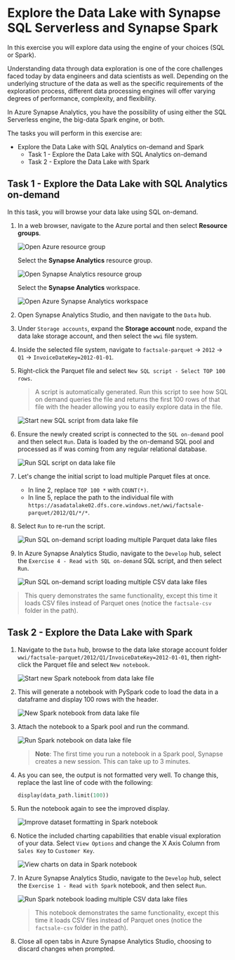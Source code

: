 # Explore the Data Lake with Synapse SQL Serverless and Synapse Spark

In this exercise you will explore data using the engine of your choices (SQL or Spark).

Understanding data through data exploration is one of the core challenges faced today by data engineers and data scientists as well. Depending on the underlying structure of the data as well as the specific requirements of the exploration process, different data processing engines will offer varying degrees of performance, complexity, and flexibility.

In Azure Synapse Analytics, you have the possibility of using either the SQL Serverless engine, the big-data Spark engine, or both.

The tasks you will perform in this exercise are:

- Explore the Data Lake with SQL Analytics on-demand and Spark
  - Task 1 - Explore the Data Lake with SQL Analytics on-demand
  - Task 2 - Explore the Data Lake with Spark

## Task 1 - Explore the Data Lake with SQL Analytics on-demand

In this task, you will browse your data lake using SQL on-demand.

1. In a web browser, navigate to the Azure portal and then select **Resource groups**.

   ![Open Azure resource group](./media/00-open-resource-groups.png)

   Select the **Synapse Analytics** resource group.

   ![Open Synapse Analytics resource group](./media/00-open-synapse-resource-group.png)

   Select the **Synapse Analytics** workspace.

   ![Open Azure Synapse Analytics workspace](./media/00-open-workspace.png)

2. Open Synapse Analytics Studio, and then navigate to the `Data` hub.

3. Under `Storage accounts`, expand the **Storage account** node, expand the data lake storage account, and then select the `wwi` file system.

4. Inside the selected file system, navigate to `factsale-parquet` -> `2012` -> `Q1` -> `InvoiceDateKey=2012-01-01`.

5. Right-click the Parquet file and select `New SQL script - Select TOP 100 rows`.

   > A script is automatically generated. Run this script to see how SQL on demand queries the file and returns the first 100 rows of that file with the header allowing you to easily explore data in the file.

   ![Start new SQL script from data lake file](./media/ex01-sql-on-demand-01.png "Create a new SQL script")

6. Ensure the newly created script is connected to the `SQL on-demand` pool and then select `Run`. Data is loaded by the on-demand SQL pool and processed as if was coming from any regular relational database.

   ![Run SQL script on data lake file](./media/ex01-sql-on-demand-02.png "Execute SQL script")

7. Let's change the initial script to load multiple Parquet files at once.

   - In line 2, replace `TOP 100 *` with `COUNT(*)`.
   - In line 5, replace the path to the individual file with `https://asadatalake02.dfs.core.windows.net/wwi/factsale-parquet/2012/Q1/*/*`.

8. Select `Run` to re-run the script.

   ![Run SQL on-demand script loading multiple Parquet data lake files](./media/ex01-sql-on-demand-03.png)

9.  In Azure Synapse Analytics Studio, navigate to the `Develop` hub, select the `Exercise 4 - Read with SQL on-demand` SQL script, and then select `Run`.

    ![Run SQL on-demand script loading multiple CSV data lake files](./media/ex01-sql-on-demand-04.png)

> This query demonstrates the same functionality, except this time it loads CSV files instead of Parquet ones (notice the `factsale-csv` folder in the path).

## Task 2 - Explore the Data Lake with Spark

1. Navigate to the `Data` hub, browse to the data lake storage account folder `wwi/factsale-parquet/2012/Q1/InvoiceDateKey=2012-01-01`, then right-click the Parquet file and select `New notebook`.

   ![Start new Spark notebook from data lake file](./media/ex01-spark-notebook-01.png "Create a new Spark notebook")

2. This will generate a notebook with PySpark code to load the data in a dataframe and display 100 rows with the header.

   ![New Spark notebook from data lake file](./media/ex01-spark-notebook-02.png "Review the notebook")

3. Attach the notebook to a Spark pool and run the command.

   ![Run Spark notebook on data lake file](./media/ex01-spark-notebook-03.png "Attach notebook to Spark pool")

   > **Note**: The first time you run a notebook in a Spark pool, Synapse creates a new session. This can take up to 3 minutes.

4. As you can see, the output is not formatted very well. To change this, replace the last line of code with the following:

   ```python
   display(data_path.limit(100))
   ```

5. Run the notebook again to see the improved display.

   ![Improve dataset formatting in Spark notebook](./media/ex01-spark-notebook-04.png "Execute notebook")

6. Notice the included charting capabilities that enable visual exploration of your data. Select `View Options` and change the X Axis Column from `Sales Key` to `Customer Key`.

   ![View charts on data in Spark notebook](./media/ex01-spark-notebook-05.png "Review charted data")

7. In Azure Synapse Analytics Studio, navigate to the `Develop` hub, select the `Exercise 1 - Read with Spark` notebook, and then select `Run`.

   ![Run Spark notebook loading multiple CSV data lake files](./media/ex01-spark-notebook-06.png "Run the Spark notebook")

   > This notebook demonstrates the same functionality, except this time it loads CSV files instead of Parquet ones (notice the `factsale-csv` folder in the path).

8. Close all open tabs in Azure Synapse Analytics Studio, choosing to discard changes when prompted.
